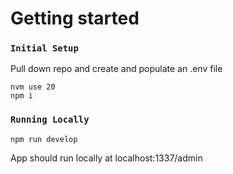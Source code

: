 # Getting started

### `Initial Setup`

Pull down repo and create and populate an .env file

```
nvm use 20
npm i
```

### `Running Locally`

```
npm run develop
```

App should run locally at localhost:1337/admin